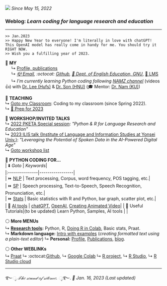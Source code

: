 ![](https://komarev.com/ghpvc/?username=MK316&color=blueviolet&label=VISIT+count) _Since May 15, 2022_  

### Weblog: _Learn coding for language research and education_  
--- 
~~~
>> Jan.2023
>> Happy New Year to everyone! I'm literally in love with chatGPT! This OpenAI model has really come in handy for me. You should try it RIGHT NOW.
>> Wish you a fulfilling year of 2023.
~~~


🌱 **MY**   
&nbsp;&nbsp;&nbsp;&nbsp; ↳ [Profile, publications](https://github.com/MK316/MK316.github.io/blob/main/res/profile.md)   
&nbsp;&nbsp;&nbsp;&nbsp; ↳ _[📪 Email](mailto:MK3one6@gmail.com), :octocat: [Github](github.com/MK316), [🏢 Dept. of English Education, GNU](https://englishedu.gnu.ac.kr)_, [🎋 LMS](https://rec.ac.kr/gnu)    
&nbsp;&nbsp;&nbsp;&nbsp; ↳ _I'm currently learning Python coding following_ [_NAMZ channel_](https://www.youtube.com/channel/UCKHB0ZiTVk8qUdqhVtnCUrA/featured) (videos👍) with [Dr. Lee (Hufs)](https://github.com/junkyuhufs) & [Dr. Son (HNU)](https://github.com/ms624atyale) (🎓 Mentor: [Dr. Nam (KU)](https://github.com/hsnam95))         
 
🌱 **TEACHING**  
↳ [Goto my Classroom](/res/teaching.md): Coding to my classroom (since Spring 2022).   
↳ [🐰 Prep for 2023](https://github.com/MK316/Teachingapps/blob/main/README.md)

🌱 **WORKSHOP/INVITED TALKS**   
↳ [2022 PKETA Special session](https://github.com/MK316/pketa22/blob/main/README.md): _"Python & R for Language Research and Education"_    
↳ [2023 ILIS talk (Institute of Language and Information Studies at Yonsei Univ.)](https://github.com/MK316/workshops/blob/main/20230126_yonsei/index.md): _"Leveraging the Potential of Spoken Data in the AI-Powered Digital Age"_    
↳ [Goto workshop list](https://github.com/MK316/workshops/blob/main/README.md)
 
🌱 **PYTHON CODING FOR...**   
| ⬇️ _Goto_ | _Keywords_|   
|:---------------|-----------------|  
| ⏩ [NLP](/res/nlp_tools.md) | Text processing, Corpus, word frequency, POS tagging, etc.|  
| ⏩ [SP](/res/sp_tools.md)  | Speech processing, Text-to-Speech, Speech Recognition, Pronunciation, etc.|  
| ⏩ [Stats](/res/stats1.md) | Basic statistics with R and Python, bar graph, scatter plot, etc.|  
| 📍 [AI tools](https://github.com/MK316/OpenAI) | [chatGPT](https://chat.openai.com/chat), [OpenAI](https://openai.com/), [Creating Animated Video](https://github.com/MK316/Spring2023/blob/main/Animated_Video_with_AI.ipynb)|
| 📍 Useful Tutorials|(to be updated) Learn Python, Samples, AI tools |  |

⚪ **More MENUs**  
↳ **[Research tools](/res/tools.md):** Python, R, [Doing R in Colab](https://github.com/MK316/R_intro/blob/main/01_How_to_do_R_in_colab.ipynb), Basic stats, Praat.  
↳ **Markdown language:** [Intro with examples](https://github.com/MK316/markdown/blob/main/README.md) (_creating formatted text using a plain-text editor_)  ↳ **Personal:** [Profile](/res/profile.md), [Publications](/res/publications.md), [blog](/blog/blogmain.md).  


⚪ **Other WEBLINKs**   
↳ [Praat](https://www.fon.hum.uva.nl/praat/) ↳ :octocat:[Github](https://www.github.com/), ↳ [Google Colab](https://colab.research.google.com/) ↳ [R project](https://www.r-project.org/), ↳ [R Studio](https://www.rstudio.com/), ↳ [R Studio cloud](https://rstudio.cloud/) 


---
   ࿐*ೃ 𝒯𝒽𝑒 𝓈𝑜𝓊𝓃𝒹 𝑜𝒻 𝓈𝒾𝓁𝑒𝓃𝒸𝑒. ೃ*࿐. 
_💜 Jan. 16, 2023 (Last updated)_   
